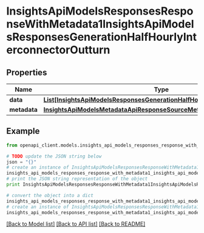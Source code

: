 # InsightsApiModelsResponsesResponseWithMetadata1InsightsApiModelsResponsesGenerationHalfHourlyInterconnectorOutturn


## Properties
Name | Type | Description | Notes
------------ | ------------- | ------------- | -------------
**data** | [**List[InsightsApiModelsResponsesGenerationHalfHourlyInterconnectorOutturn]**](InsightsApiModelsResponsesGenerationHalfHourlyInterconnectorOutturn.md) |  | [optional] 
**metadata** | [**InsightsApiModelsMetadataApiResponseSourceMetadata**](InsightsApiModelsMetadataApiResponseSourceMetadata.md) |  | [optional] 

## Example

```python
from openapi_client.models.insights_api_models_responses_response_with_metadata1_insights_api_models_responses_generation_half_hourly_interconnector_outturn import InsightsApiModelsResponsesResponseWithMetadata1InsightsApiModelsResponsesGenerationHalfHourlyInterconnectorOutturn

# TODO update the JSON string below
json = "{}"
# create an instance of InsightsApiModelsResponsesResponseWithMetadata1InsightsApiModelsResponsesGenerationHalfHourlyInterconnectorOutturn from a JSON string
insights_api_models_responses_response_with_metadata1_insights_api_models_responses_generation_half_hourly_interconnector_outturn_instance = InsightsApiModelsResponsesResponseWithMetadata1InsightsApiModelsResponsesGenerationHalfHourlyInterconnectorOutturn.from_json(json)
# print the JSON string representation of the object
print InsightsApiModelsResponsesResponseWithMetadata1InsightsApiModelsResponsesGenerationHalfHourlyInterconnectorOutturn.to_json()

# convert the object into a dict
insights_api_models_responses_response_with_metadata1_insights_api_models_responses_generation_half_hourly_interconnector_outturn_dict = insights_api_models_responses_response_with_metadata1_insights_api_models_responses_generation_half_hourly_interconnector_outturn_instance.to_dict()
# create an instance of InsightsApiModelsResponsesResponseWithMetadata1InsightsApiModelsResponsesGenerationHalfHourlyInterconnectorOutturn from a dict
insights_api_models_responses_response_with_metadata1_insights_api_models_responses_generation_half_hourly_interconnector_outturn_form_dict = insights_api_models_responses_response_with_metadata1_insights_api_models_responses_generation_half_hourly_interconnector_outturn.from_dict(insights_api_models_responses_response_with_metadata1_insights_api_models_responses_generation_half_hourly_interconnector_outturn_dict)
```
[[Back to Model list]](../README.md#documentation-for-models) [[Back to API list]](../README.md#documentation-for-api-endpoints) [[Back to README]](../README.md)


